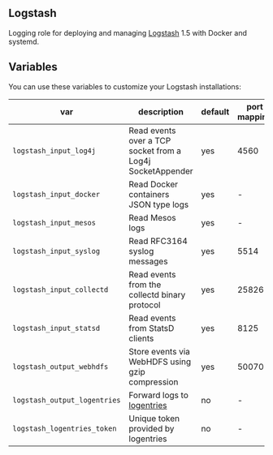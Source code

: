 ## Logstash

Logging role for deploying and managing [Logstash](http://logstash.net) 1.5 with Docker and systemd.

## Variables

You can use these variables to customize your Logstash installations:

| var | description | default | port mapping |
|-----|-------------|---------|--------------|
|`logstash_input_log4j`|Read events over a TCP socket from a Log4j SocketAppender|yes|4560|
|`logstash_input_docker`|Read Docker containers JSON type logs|yes|-|
|`logstash_input_mesos`|Read Mesos logs|yes|-|
|`logstash_input_syslog`|Read RFC3164 syslog messages|yes|5514|
|`logstash_input_collectd`|Read events from the collectd binary protocol|yes|25826|
|`logstash_input_statsd`|Read events from StatsD clients|yes|8125|
|`logstash_output_webhdfs`|Store events via WebHDFS using gzip compression|yes|50070|
|`logstash_output_logentries`|Forward logs to [logentries](https://logentries.com/)|no|-|
|`logstash_logentries_token`|Unique token provided by logentries|no|-|
